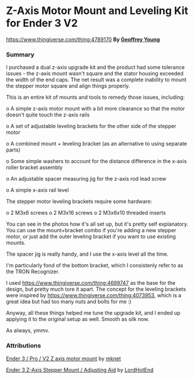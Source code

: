 # Z-Axis Motor Mount and Leveling Kit for Ender 3 V2

https://www.thingiverse.com/thing:4789170
**By [Geoffrey Young](https://www.thingiverse.com/geoffreyyoung)**


### Summary

I purchased a dual z-axis upgrade kit and the product had some tolerance issues - the z-axis mount wasn't square and the stator housing exceeded the width of the end caps.  The net result was a complete inability to mount the stepper motor square and align things properly.

This is an entire kit of mounts and tools to remedy those issues, including:

  o A simple z-axis motor mount with a bit more clearance so that the motor doesn't quite touch the z-axis rails

  o A set of adjustable leveling brackets for the other side of the stepper motor

  o A combined mount + leveling bracket (as an alternative to using separate parts)

  o Some simple washers to account for the distance difference in the x-axis roller bracket assembly

  o An adjustable spacer measuring jig for the z-axis rod lead screw

  o A simple x-axis rail level

The stepper motor leveling brackets require some hardware:

  o 2 M3x6 screws
  o 2 M3x16 screws
  o 2 M3x6x10 threaded inserts

You can see in the photos how it's all set up, but it's pretty self explanatory.  You can use the mount+bracket combo if you're adding a new stepper motor, or just add the outer leveling bracket if you want to use existing mounts.

The spacer jig is really handy, and I use the x-axis level all the time.

I'm particularly fond of the bottom bracket, which I consistenly refer to as the TRON Recognizer.

I used https://www.thingiverse.com/thing:4699747 as the base for the design, but pretty much tore it apart.  The concept for the leveling brackets were inspired by https://www.thingiverse.com/thing:4073953, which is a great idea but had too many nuts and bolts for me :)

Anyway, all these things helped me tune the upgrade kit, and I ended up applying it to the original setup as well.  Smooth as silk now.

As always, ymmv.


### Attributions

[Ender 3 / Pro / V2 Z axis motor mount](https://www.thingiverse.com/thing:4699747) by [mknet](https://www.thingiverse.com/mknet)

[Ender 3 Z-Axis Stepper Mount / Adjusting Aid](https://www.thingiverse.com/thing:4073953) by [LordHotEnd](https://www.thingiverse.com/LordHotEnd)
